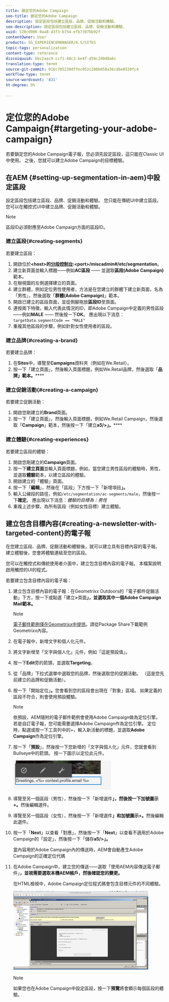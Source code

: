 ```yaml
---
title: 鎖定您的Adobe Campaign
seo-title: 鎖定您的Adobe Campaign
description: 設定區段包括建立區段、品牌、促銷活動和體驗。
seo-description: 設定區段包括建立區段、品牌、促銷活動和體驗。
uuid: 520cd006-0aa8-43f3-b754-efb7397bb92f
contentOwner: User
products: SG_EXPERIENCEMANAGER/6.5/SITES
topic-tags: personalization
content-type: reference
discoiquuid: bbc2aac9-ccf1-40c3-be4f-d59c2d0d8a6c
translation-type: tm+mt
source-git-commit: 016c705230dffec052c200b058a36cdbe0520fc4
workflow-type: tm+mt
source-wordcount: '831'
ht-degree: 0%

---
```



# 定位您的Adobe Campaign{#targeting-your-adobe-campaign}

若要鎖定您的Adobe Campaign電子報，您必須先設定區段，這只能在Classic UI中使用。 之後，您就可以建立Adobe Campaign的目標體驗。

## 在AEM {#setting-up-segmentation-in-aem}中設定區段

設定區段包括建立區段、品牌、促銷活動和體驗。 您只能在傳統UI中建立區段。 您可以在觸控式UI中建立品牌、促銷活動和體驗。

>[!NOTE]
>
>區段ID必須對應至Adobe Campaign方面的區段ID。

### 建立區段{#creating-segments}

若要建立區段：

1. 開啟位於&#x200B;**&lt;host>的[分段控制台](http://localhost:4502/miscadmin#/etc/segmentation):&lt;port>/miscadmin#/etc/segmentation**。
1. 建立新頁面並輸入標題——例如&#x200B;**AC區段** —— 並選取&#x200B;**區段(Adobe Campaign)**&#x200B;範本。
1. 在樹視圖的左側選擇建立的頁面。
1. 建立群體，例如定位男性使用者，方法是在您建立的群體下建立新頁面，名為「男性」，然後選取「**群體(Adobe Campaign)**」範本。
1. 開啟已建立的區段頁面，並從側腳拖放&#x200B;**區段ID**&#x200B;至頁面。
1. 連按兩下特徵，輸入代表此情況的ID，即Adobe Campaign中定義的男性區段——例如&#x200B;**MALE** —— 然後按一下&#x200B;**OK**。 應出現以下消息：`targetData.segmentCode == "MALE"`
1. 重複其他區段的步驟，例如針對女性使用者的區段。

### 建立品牌{#creating-a-brand}

若要建立品牌：

1. 在&#x200B;**Sites**&#x200B;中，導覽至&#x200B;**Campaigns**&#x200B;資料夾（例如在We.Retail）。
1. 按一下「建立頁面」，然後輸入頁面標題，例如We.Retail品牌，然後選取「**品牌」範本。******

### 建立促銷活動{#creating-a-campaign}

若要建立促銷活動：

1. 開啟您剛建立的&#x200B;**Brand**&#x200B;頁面。
1. 按一下「建立頁面」，然後輸入頁面標題，例如We.Retail Campaign，然後選取「**Campaign**」範本，然後按一下「建立&#x200B;**a5/>」。******

### 建立體驗{#creating-experiences}

若要建立區段的體驗：

1. 開啟您剛建立的&#x200B;**Campaign**&#x200B;頁面。
1. 按一下&#x200B;**建立頁面**&#x200B;並輸入頁面標題，例如，當您建立男性區段的體驗時，男性，並選取&#x200B;**體驗**&#x200B;範本，以建立區段的體驗。
1. 開啟建立的「體驗」頁面。
1. 按一下「**編輯**」，然後在「區段」下方按一下「新增項目&#x200B;**」。**
1. 輸入公線段的路徑，例如`/etc/segmentation/ac-segments/male`，然後按一下&#x200B;**確定**。 應出現以下消息：*體驗的目標為：男性*
1. 重複上述步驟，為所有區段（例如女性目標）建立體驗。

## 建立包含目標內容{#creating-a-newsletter-with-targeted-content}的電子報

在您建立區段、品牌、促銷活動和體驗後，就可以建立具有目標內容的電子報。 建立體驗後，您會將體驗連結至您的區段。

您可以在觸控式和傳統使用者介面中，建立包含目標內容的電子報。 本檔案說明啟用觸控的UI的程式。

若要建立包含目標內容的電子報：

1. 建立包含目標內容的電子報：在Geometrixx Outdoors的「電子郵件促銷活動」下方，按一下或點選「建立&#x200B;**>**&#x200B;頁面&#x200B;**」，並選取其中一個Adobe Campaign Mail範本。**

   >[!NOTE]
   >
   >[電子郵件範例僅在Geometrixx中提供](/help/sites-developing/we-retail.md#weretail)。請從Package Share下載範例Geometrixx內容。

1. 在電子報中，新增文字和個人化元件。
1. 將文字新增至「文字與個人化」元件，例如「這是預設值」。
1. 按一下&#x200B;**Edit**&#x200B;旁的箭頭，並選取&#x200B;**Targeting**。
1. 從「品牌」下拉式選單中選取您的品牌，然後選取您的促銷活動。 （這是您先前建立的品牌和促銷活動）。
1. 按一下「開始定位」**。**&#x200B;您會看到您的區段會出現在「對象」區域。 如果定義的區段不符合，則會使用預設體驗。

   >[!NOTE]
   >
   >依預設，AEM隨附的電子郵件範例會使用Adobe Campaign做為定位引擎。 若是自訂電子報，您可能需要選擇Adobe Campaign作為定位引擎。 定位時，點選或按一下工具列中的+，輸入新活動的標題，並選取&#x200B;**Adobe Campaign**&#x200B;作為定位引擎。

1. 按一下「**預設**」，然後按一下您新增的「文字與個人化」元件，您就會看到Bullseye中的箭頭。 按一下圖示以定位此元件。

   ![chlimage_1-165](assets/chlimage_1-165.png)

1. 導覽至另一個區段（男性），然後按一下「新增選件&#x200B;**」，然後按一下加號圖示+。**&#x200B;然後編輯選件。
1. 導覽至另一個區段（女性），然後按一下「新增選件&#x200B;**」和加號圖示+。**&#x200B;然後編輯此選件。
1. 按一下「**Next**」以查看「對應」，然後按一下「**Next**」以查看不適用於Adobe Campaign的「設定」，然後按一下「儲存&#x200B;**a5/>」。**

   當內容用於Adobe Campaign內的傳送時，AEM會自動產生Adobe Campaign的正確定位代碼

1. 在Adobe Campaign中，建立您的傳送——選取「使用AEM內容傳送電子郵件」**，並視需要選取本機AEM帳戶，然後確認您的變更。**

   在HTML檢視中，Adobe Campaign定位程式碼會包含目標元件的不同體驗。

   ![chlimage_1-166](assets/chlimage_1-166.png)

   >[!NOTE]
   >
   >如果您也在Adobe Campaign中設定區段，按一下&#x200B;**預覽**&#x200B;將會顯示每個區段的體驗。


